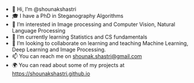 - 👋 Hi, I’m @shounakshastri
- 🎓 I have a PhD in Steganography Algorithms
- 👀 I’m interested in Image processing and Computer Vision, Natural Language Processing
- 🌱 I’m currently learning Statistics and CS fundamentals
- 💞️ I’m looking to collaborate on learning and teaching Machine Learning, Deep Learning and Image Processing.
- 📫 You can reach me on shounak.shastri@gmail.com
- 🌍 You can read about some of my projects at https://shounakshastri.github.io

<!---
shounakshastri/shounakshastri is a ✨ special ✨ repository because its `README.md` (this file) appears on your GitHub profile.
You can click the Preview link to take a look at your changes.
--->
